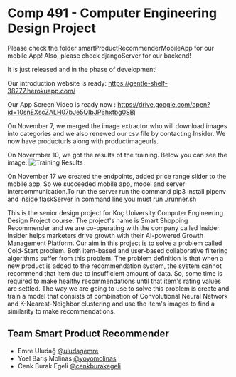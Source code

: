 # Comp 491 - Computer Engineering Design Project

Please check the folder smartProductRecommenderMobileApp for our mobile App!
Also, please check djangoServer for our backend!

It is just released and in the phase of development!

Our introduction website is ready: 
https://gentle-shelf-38277.herokuapp.com/

Our App Screen Video is ready now :
https://drive.google.com/open?id=10snEXscZALH07bJe5QIbJP6hxtbg0SBj


On November 7, we merged 
the image extractor who will download images into categories and we also renewed our csv file by contacting Insider. We now have producturls along with productimageurls.

On Novermber 10, we got the results of the training. Below you can see the image:
![Training Results](https://raw.githubusercontent.com/uludagemre/finalProject/master/trainingResult.jpeg)

On November 17 we created the endpoints, added price range slider to the mobile app. So we succeeded mobile app, model and server intercommunication.To run the server run the command pip3 install pipenv and inside flaskServer in command line you must run ./runner.sh

This is the senior design project for Koç University Computer Engineering Design Project course. The project's name is Smart Shopping Recommender and we are co-operating with the company called Insider. Insider helps marketers drive growth with their AI-powered Growth Management Platform. Our aim in this project is to solve a problem called Cold-Start problem. Both item-based and user-based collaborative filtering algorithms suffer from this problem. The problem definition is that when a new product is added to the recommendation system, the system cannot recommend that item due to insufficient amount of data. So, some time is required to make healthy recommendations until that item's rating values are settled. The way we are going to use to solve this problem is create and train a model that consists of combination of Convolutional Neural Network and K-Nearest-Neighbor clustering and use the item's images to find a similarity to make recommendations.

## Team Smart Product Recommender
* Emre Uludağ [@uludagemre](https://github.com/uludagemre)
* Yoel Barış Molinas [@yoyomolinas](https://github.com/yoyomolinas)
* Cenk Burak Egeli [@cenkburakegeli](https://github.com/cenkburakegeli)
